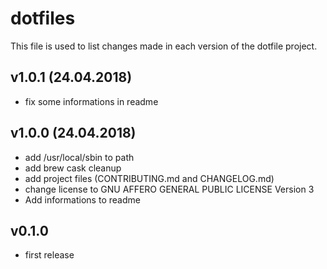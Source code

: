 # dotfiles

This file is used to list changes made in each version of the dotfile project.

## v1.0.1 (24.04.2018)

- fix some informations in readme

## v1.0.0 (24.04.2018)

- add /usr/local/sbin to path
- add brew cask cleanup
- add project files (CONTRIBUTING.md and CHANGELOG.md)
- change license to GNU AFFERO GENERAL PUBLIC LICENSE Version 3
- Add informations to readme

## v0.1.0

- first release
